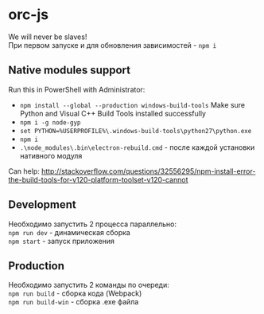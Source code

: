 # orc-js
We will never be slaves!  
При первом запуске и для обновления зависимостей - `npm i`

## Native modules support
Run this in PowerShell with Administrator:
 - `npm install --global --production windows-build-tools`
 Make sure Python and Visual C++ Build Tools installed successfully
 - `npm i -g node-gyp`
 - `set PYTHON=%USERPROFILE%\.windows-build-tools\python27\python.exe`
 - `npm i`
 - `.\node_modules\.bin\electron-rebuild.cmd` - после каждой установки нативного модуля

Can help: http://stackoverflow.com/questions/32556295/npm-install-error-the-build-tools-for-v120-platform-toolset-v120-cannot

## Development
Необходимо запустить 2 процесса параллельно:  
`npm run dev` - динамическая сборка  
`npm start` - запуск приложения  

## Production
Необходимо запустить 2 команды по очереди:  
`npm run build` - сборка кода (Webpack)  
`npm run build-win` - сборка .exe файла  

